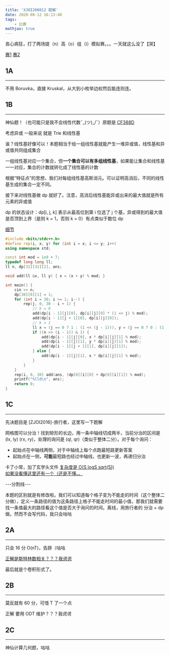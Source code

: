```yaml
---
title: 'XJOI200812 题解'
date: 2020-08-12 16:13:40
tags: 
    - 比赛
mathjax: true
---
```


丧心病狂，打了两场提（n）高（o）组（i）模拟赛。。。一天就这么没了【哭】

[赛1](http://115.236.49.52:83/contest/1578)    [赛2](http://115.236.49.52:83/contest/1579)

## 1A
-----

不用 Boruvka，直接 Kruskal，从大到小枚举边权然后能连则连。

## 1B
-----

神仙题！（也可能只是我不会线性代数¯\_(ツ)_/¯）原题是 [CF388D](https://www.luogu.com.cn/problem/CF388D)

考虑异或 一般来说 就是 Trie 和线性基

诶？线性基好像可以！本题相当于给一组线性基就能产生一堆异或值，线性基和异或值共同组成集合

一组线性基对应一个集合，但**一个集合可以有多组线性基**，如果能让集合和线性基一一对应，集合的计数就转化成了线性基的计数

根据“特征点”的思想，我们对每组线性基高斯消元。可以证明高消后，不同的线性基生成的集合一定不同。

接下来对线性基做 dp 就好了。注意，高消后线性基能异或出来的最大值就是所有元素的异或值

dp 的状态设计：dp[i, j, k] 表示从最高位到第 i 位选了 j 个基，异或得到的最大值是否顶到上界（是则 k = 1，否则 k = 0）有点类似于数位 dp

[细节](https://blog.csdn.net/C202044zxy/article/details/106119810)

``` c++
#include <bits/stdc++.h>
#define rep(i, x, y) for (int i = x; i <= y; i++)
using namespace std;

const int mod = 1e9 + 7;
typedef long long ll;
ll n, dp[32][32][2], ans;

void add(ll &x, ll y) { x = (x + y) % mod; }

int main() {
    cin >> n;
    dp[30][0][1] = 1;
    for (int i = 30; i >= 1; i--) {
        rep(j, 0, 30 - i + 1) {
            // k = 0
            add(dp[i - 1][j][0], dp[i][j][0] * (1 << j) % mod);
            add(dp[i - 1][j + 1][0], dp[i][j][0]);
            // k = 1
            ll x = (j == 0 ? 1 : (1 << (j - 1))), y = (j == 0 ? 0 : (1 << (j - 1)));
            if ((n >> (i - 1)) & 1) {
                add(dp[i - 1][j][0], x * dp[i][j][1] % mod);
                add(dp[i - 1][j][1], y * dp[i][j][1] % mod);
                add(dp[i - 1][j + 1][1], dp[i][j][1]);
            } else {
                add(dp[i - 1][j][1], x * dp[i][j][1] % mod);
            }
        }
    }
    rep(i, 0, 30) add(ans, (dp[0][i][0] + dp[0][i][1]) % mod);
    printf("%lld\n", ans);
    return 0;
}
```

## 1C
-----

先决题目是 [ZJOI2016]-旅行者，这里写一下题解

网格图可以分治！找到矩形的长边，用一条中轴线切成两半，当前分治的区间是 (lx, ly) (rx, ry)，处理的询问是 (ql, qr)（类似于整体二分）。对于每个询问：

* 起始点在中轴线两侧，对于中轴线上每个点跑最短路更新答案
* 起始点在一侧，**可能**最短路也经过中轴线，也更新一波，再递归分治

卡了小常，加了玄学头文件
[复杂度是 O(S logS sqrt(S))](https://blog.csdn.net/neither_nor/article/details/51733997)   
[如果没看懂这里还有一个（还是不懂。。](https://www.luogu.com.cn/discuss/show/74578)

---分割线---

本题的区别就是有修改啦。我们可以知道每个格子变为不能走的时间（这个整体二分做），定义一条路径的值为这条路径上格子不能走时间的最小值，那我们就需要找一条值最大的路径看这个值是否大于询问的时间。离线，用旅行者的 分治 + dp 做。然而不会写代码，我只会咕咕

## 2A
-----

只会 16 分 O(nT)，告辞（咕咕

[正解是斯特林数相关？？？我谔谔](https://www.luogu.com.cn/paste/a8hdc624)

最后就是个卷积形式了。

## 2B
-----

莫反就有 60 分，可惜 T 了一个点

正解 要用 ODT 维护？？？我谔谔

## 2C
-----

神仙计算几何题，咕咕